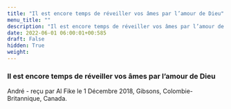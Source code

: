 ```yaml
---
title: "Il est encore temps de réveiller vos âmes par l’amour de Dieu"
menu_title: ""
description: "Il est encore temps de réveiller vos âmes par l’amour de Dieu"
date: 2022-06-01 06:00:01+00:585
draft: False
hidden: True
weight:
---
```

### Il est encore temps de réveiller vos âmes par l’amour de Dieu

André - reçu par Al Fike le 1 Décembre 2018, Gibsons, Colombie-Britannique, Canada.



